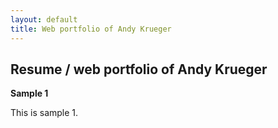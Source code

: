 ```yaml
---
layout: default
title: Web portfolio of Andy Krueger
---
```


## Resume / web portfolio of Andy Krueger

**Sample 1**

This is sample 1.
